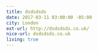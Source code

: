 ```yaml
---
title: dsdsdsds
date: 2017-03-11 03:00:00 -05:00
city: London
ext-url: http://dsdsdsds.co.uk/
nice-url: dsdsdsds.co.uk
living: true
---
```


